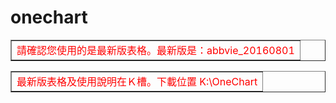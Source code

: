 # onechart
<html>
<head>
</head>
<body>
<table border=1>
<tr><td><font color="#FF0000">請確認您使用的是最新版表格。最新版是：abbvie_20160801</font></td></tr>
</table>
<table border=1>
<tr><td><font color="#FF0000">最新版表格及使用說明在Ｋ槽。下載位置 K:\OneChart</font></td></tr>
</table>
</body>
</html>
